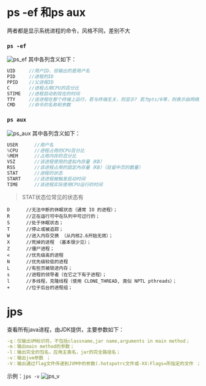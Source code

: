 # ps -ef 和ps aux
两者都是显示系统进程的命令，风格不同，差别不大

### `ps -ef`
![ps_ef]('../images/linux/ps_ef.jpg')
其中各列含义如下：
```js
UID     //用户ID、但输出的是用户名
PID     //进程的ID
PPID    //父进程ID
C       //进程占用CPU的百分比
STIME   //进程启动到现在的时间
TTY     //该进程在那个终端上运行，若与终端无关，则显示? 若为pts/0等，则表示由网络连接主机进程。
CMD     //命令的名称和参数
```

### `ps aux`
![ps_aux]('../images/linux/ps_aux.jpg')
其中各列含义如下：
```js
USER      //用户名
%CPU      //进程占用的CPU百分比
%MEM      //占用内存的百分比
VSZ       //该进程使用的虚拟內存量（KB）
RSS       //该进程占用的固定內存量（KB）（驻留中页的数量）
STAT      //进程的状态
START     //该进程被触发启动时间
TIME      //该进程实际使用CPU运行的时间
```
> STAT状态位常见的状态有
```
D      //无法中断的休眠状态（通常 IO 的进程）；
R      //正在运行可中在队列中可过行的；
S      //处于休眠状态；
T      //停止或被追踪；
W      //进入内存交换 （从内核2.6开始无效）；
X      //死掉的进程 （基本很少见）；
Z      //僵尸进程；
<      //优先级高的进程
N      //优先级较低的进程
L      //有些页被锁进内存；
s      //进程的领导者（在它之下有子进程）；
l      //多线程，克隆线程（使用 CLONE_THREAD, 类似 NPTL pthreads）；
+      //位于后台的进程组；
```

# jps
查看所有java进程，由JDK提供，主要参数如下：
```yml
-q：仅输出VM标识符，不包括classname,jar name,arguments in main method；
-m：输出main method的参数；
-l：输出完全的包名，应用主类名，jar的完全路径名；
-v：输出jvm参数 ；
-V：输出通过flag文件传递到JVM中的参数(.hotspotrc文件或-XX:Flags=所指定的文件 ；
```
示例：`jps -v`
![jps_v]('../images/linux/jps_v.png')




